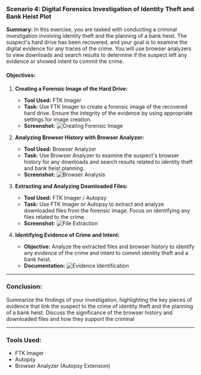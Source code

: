 ### Scenario 4: Digital Forensics Investigation of Identity Theft and Bank Heist Plot

**Summary:**
In this exercise, you are tasked with conducting a criminal investigation involving identity theft and the planning of a bank heist. The suspect's hard drive has been recovered, and your goal is to examine the digital evidence for any traces of the crime. You will use browser analyzers to view downloads and search results to determine if the suspect left any evidence or showed intent to commit the crime.

#### Objectives:

1. **Creating a Forensic Image of the Hard Drive:**
   - **Tool Used:** FTK Imager
   - **Task:** Use FTK Imager to create a forensic image of the recovered hard drive. Ensure the integrity of the evidence by using appropriate settings for image creation.
   - **Screenshot:** ![Creating Forensic Image](insert_screenshot_here)

2. **Analyzing Browser History with Browser Analyzer:**
   - **Tool Used:** Browser Analyzer
   - **Task:** Use Browser Analyzer to examine the suspect's browser history for any downloads and search results related to identity theft and bank heist planning.
   - **Screenshot:** ![Browser Analysis](insert_screenshot_here)

3. **Extracting and Analyzing Downloaded Files:**
   - **Tool Used:** FTK Imager / Autopsy
   - **Task:** Use FTK Imager or Autopsy to extract and analyze downloaded files from the forensic image. Focus on identifying any files related to the crime.
   - **Screenshot:** ![File Extraction](insert_screenshot_here)

4. **Identifying Evidence of Crime and Intent:**
   - **Objective:** Analyze the extracted files and browser history to identify any evidence of the crime and intent to commit identity theft and a bank heist.
   - **Documentation:** ![Evidence Identification](insert_screenshot_here)

---

### Conclusion:

Summarize the findings of your investigation, highlighting the key pieces of evidence that link the suspect to the crime of identity theft and the planning of a bank heist. Discuss the significance of the browser history and downloaded files and how they support the criminal 

---

### Tools Used:
- FTK Imager
- Autopsy
- Browser Analyzer (Autopsy Extension)
